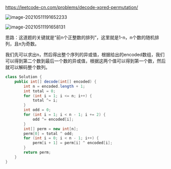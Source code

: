 https://leetcode-cn.com/problems/decode-xored-permutation/

![image-20210511191652233](D:/Program%20Files/typora/Notebook/source/image-20210511191652233.png)

![image-20210511191658131](D:/Program%20Files/typora/Notebook/source/image-20210511191658131.png)

思路：这道题的关键就是“前n个正整数的排列”，这里就是1-n，n个数的随机排列，且n为奇数。

我们先可以求出n，然后得出整个序列的异或值，根据给出的encoded数组，我们可以得到第二个数到最后一个数的异或值，根据这两个值可以得到第一个数，然后就可以解码整个数列。

```java
class Solution {
    public int[] decode(int[] encoded) {
        int n = encoded.length + 1;
        int total = 0;
        for (int i = 1; i <= n; i++) {
            total ^= i;
        }
        int odd = 0;
        for (int i = 1; i < n - 1; i += 2) {
            odd ^= encoded[i];
        }
        int[] perm = new int[n];
        perm[0] = total ^ odd;
        for (int i = 0; i < n - 1; i++) {
            perm[i + 1] = perm[i] ^ encoded[i];
        }
        return perm;
    }
}
```

